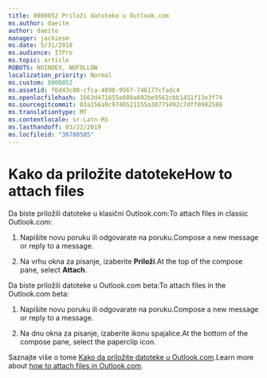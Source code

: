 ```yaml
---
title: 8000052 Priloži datoteke u Outlook.com
ms.author: daeite
author: daeite
manager: jackiesm
ms.date: 5/31/2018
ms.audience: ITPro
ms.topic: article
ROBOTS: NOINDEX, NOFOLLOW
localization_priority: Normal
ms.custom: 8000052
ms.assetid: f6d43c80-cfca-4898-9567-746177cfadc4
ms.openlocfilehash: 1663d471655e080a692be9562cbb1451f13e3f74
ms.sourcegitcommit: 03a156a9c9740521155a30775492c7dff0982588
ms.translationtype: MT
ms.contentlocale: sr-Latn-RS
ms.lasthandoff: 03/22/2019
ms.locfileid: "30780505"
---
```

# <a name="how-to-attach-files"></a><span data-ttu-id="94e97-102">Kako da priložite datoteke</span><span class="sxs-lookup"><span data-stu-id="94e97-102">How to attach files</span></span>

<span data-ttu-id="94e97-103">Da biste priložili datoteke u klasični Outlook.com:</span><span class="sxs-lookup"><span data-stu-id="94e97-103">To attach files in classic Outlook.com:</span></span>
  
1. <span data-ttu-id="94e97-104">Napišite novu poruku ili odgovarate na poruku.</span><span class="sxs-lookup"><span data-stu-id="94e97-104">Compose a new message or reply to a message.</span></span>
    
2. <span data-ttu-id="94e97-105">Na vrhu okna za pisanje, izaberite **Priloži**.</span><span class="sxs-lookup"><span data-stu-id="94e97-105">At the top of the compose pane, select **Attach**.</span></span> 
    
<span data-ttu-id="94e97-106">Da biste priložili datoteke u Outlook.com beta:</span><span class="sxs-lookup"><span data-stu-id="94e97-106">To attach files in the Outlook.com beta:</span></span>
  
1. <span data-ttu-id="94e97-107">Napišite novu poruku ili odgovarate na poruku.</span><span class="sxs-lookup"><span data-stu-id="94e97-107">Compose a new message or reply to a message.</span></span>
    
2. <span data-ttu-id="94e97-108">Na dnu okna za pisanje, izaberite ikonu spajalice.</span><span class="sxs-lookup"><span data-stu-id="94e97-108">At the bottom of the compose pane, select the paperclip icon.</span></span>
    
<span data-ttu-id="94e97-109">Saznajte više o tome [Kako da priložite datoteke u Outlook.com](https://go.microsoft.com/fwlink/p/?linkid=2001702&amp;clcid=0x409).</span><span class="sxs-lookup"><span data-stu-id="94e97-109">Learn more about [how to attach files in Outlook.com](https://go.microsoft.com/fwlink/p/?linkid=2001702&amp;clcid=0x409).</span></span>
  

